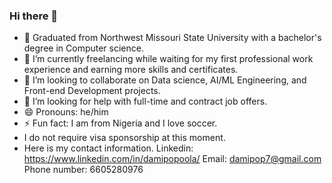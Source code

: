 ### Hi there 👋

- 🔭 Graduated from Northwest Missouri State University with a bachelor's degree in Computer science. 
- 🌱 I’m currently freelancing while waiting for my first professional work experience and earning more skills and certificates.
- 👯 I’m looking to collaborate on Data science, AI/ML Engineering, and Front-end Development projects.
- 🤔 I’m looking for help with full-time and contract job offers. 
- 😄 Pronouns: he/him
- ⚡ Fun fact: I am from Nigeria and I love soccer.
- I do not require visa sponsorship at this moment. 
- Here is my contact information.
  Linkedin: https://www.linkedin.com/in/damipopoola/
  Email: damipop7@gmail.com
  Phone number: 6605280976
